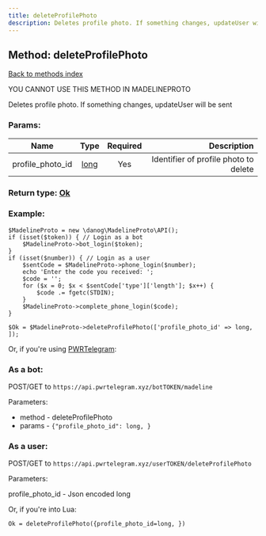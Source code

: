 ```yaml
---
title: deleteProfilePhoto
description: Deletes profile photo. If something changes, updateUser will be sent
---
```

## Method: deleteProfilePhoto  
[Back to methods index](index.md)


YOU CANNOT USE THIS METHOD IN MADELINEPROTO


Deletes profile photo. If something changes, updateUser will be sent

### Params:

| Name     |    Type       | Required | Description |
|----------|:-------------:|:--------:|------------:|
|profile\_photo\_id|[long](../types/long.md) | Yes|Identifier of profile photo to delete|


### Return type: [Ok](../types/Ok.md)

### Example:


```
$MadelineProto = new \danog\MadelineProto\API();
if (isset($token)) { // Login as a bot
    $MadelineProto->bot_login($token);
}
if (isset($number)) { // Login as a user
    $sentCode = $MadelineProto->phone_login($number);
    echo 'Enter the code you received: ';
    $code = '';
    for ($x = 0; $x < $sentCode['type']['length']; $x++) {
        $code .= fgetc(STDIN);
    }
    $MadelineProto->complete_phone_login($code);
}

$Ok = $MadelineProto->deleteProfilePhoto(['profile_photo_id' => long, ]);
```

Or, if you're using [PWRTelegram](https://pwrtelegram.xyz):

### As a bot:

POST/GET to `https://api.pwrtelegram.xyz/botTOKEN/madeline`

Parameters:

* method - deleteProfilePhoto
* params - `{"profile_photo_id": long, }`



### As a user:

POST/GET to `https://api.pwrtelegram.xyz/userTOKEN/deleteProfilePhoto`

Parameters:

profile_photo_id - Json encoded long



Or, if you're into Lua:

```
Ok = deleteProfilePhoto({profile_photo_id=long, })
```

